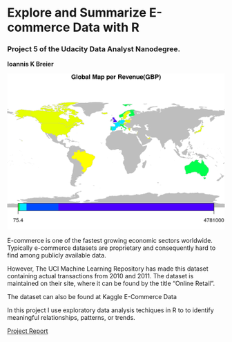 # Explore and Summarize E-commerce Data with R
### Project 5 of the Udacity Data Analyst Nanodegree.
**Ioannis K Breier**

![](map.png)


E-commerce is one of the fastest growing economic sectors worldwide. Typically e-commerce datasets are proprietary and consequently hard to find among publicly available data.

However, The UCI Machine Learning Repository has made this dataset containing actual transactions from 2010 and 2011. The dataset is maintained on their site, where it can be found by the title “Online Retail”.

The dataset can also be found at Kaggle E-Commerce Data
 
In this project I use exploratory data analysis techiques in R to to identify meaningful relationships, patterns, or trends.

[Project Report](https://jkarakas.github.io/Explore-and-Summarize-Data/analysis.html)
